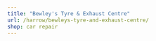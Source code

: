 ```yaml
---
title: "Bewley's Tyre & Exhaust Centre"
url: /harrow/bewleys-tyre-and-exhaust-centre/
shop: car repair
---
```

